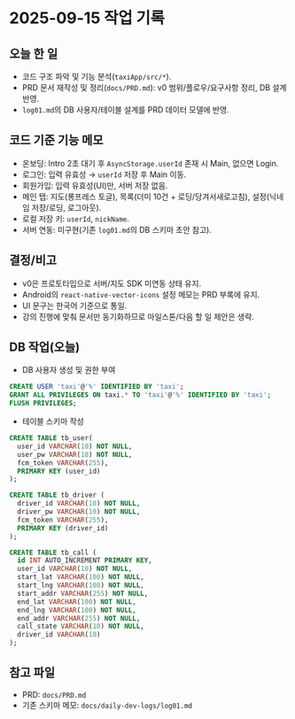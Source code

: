 # 2025-09-15 작업 기록

## 오늘 한 일
- 코드 구조 파악 및 기능 분석(`taxiApp/src/*`).
- PRD 문서 재작성 및 정리(`docs/PRD.md`): v0 범위/플로우/요구사항 정리, DB 설계 반영.
- `log01.md`의 DB 사용자/테이블 설계를 PRD 데이터 모델에 반영.

## 코드 기준 기능 메모
- 온보딩: Intro 2초 대기 후 `AsyncStorage.userId` 존재 시 Main, 없으면 Login.
- 로그인: 입력 유효성 → `userId` 저장 후 Main 이동.
- 회원가입: 입력 유효성(UI)만, 서버 저장 없음.
- 메인 탭: 지도(롱프레스 토글), 목록(더미 10건 + 로딩/당겨서새로고침), 설정(닉네임 저장/로딩, 로그아웃).
- 로컬 저장 키: `userId`, `nickName`.
- 서버 연동: 미구현(기존 `log01.md`의 DB 스키마 초안 참고).

## 결정/비고
- v0은 프로토타입으로 서버/지도 SDK 미연동 상태 유지.
- Android의 `react-native-vector-icons` 설정 메모는 PRD 부록에 유지.
- UI 문구는 한국어 기준으로 통일.
- 강의 진행에 맞춰 문서만 동기화하므로 마일스톤/다음 할 일 제안은 생략.

## DB 작업(오늘)
- DB 사용자 생성 및 권한 부여
```sql
CREATE USER 'taxi'@'%' IDENTIFIED BY 'taxi';
GRANT ALL PRIVILEGES ON taxi.* TO 'taxi'@'%' IDENTIFIED BY 'taxi';
FLUSH PRIVILEGES;
```
- 테이블 스키마 작성
```sql
CREATE TABLE tb_user(
  user_id VARCHAR(10) NOT NULL,
  user_pw VARCHAR(10) NOT NULL,
  fcm_token VARCHAR(255),
  PRIMARY KEY (user_id)
);

CREATE TABLE tb_driver (
  driver_id VARCHAR(10) NOT NULL,
  driver_pw VARCHAR(10) NOT NULL,
  fcm_token VARCHAR(255),
  PRIMARY KEY (driver_id)
);

CREATE TABLE tb_call (
  id INT AUTO_INCREMENT PRIMARY KEY,
  user_id VARCHAR(10) NOT NULL,
  start_lat VARCHAR(100) NOT NULL,
  start_lng VARCHAR(100) NOT NULL,
  start_addr VARCHAR(255) NOT NULL,
  end_lat VARCHAR(100) NOT NULL,
  end_lng VARCHAR(100) NOT NULL,
  end_addr VARCHAR(255) NOT NULL,
  call_state VARCHAR(10) NOT NULL,
  driver_id VARCHAR(10)
);
```

## 참고 파일
- PRD: `docs/PRD.md`
- 기존 스키마 메모: `docs/daily-dev-logs/log01.md`
